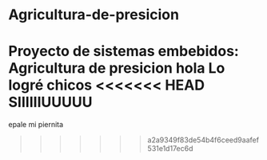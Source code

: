 # Agricultura-de-presicion
Proyecto de sistemas embebidos: Agricultura de presicion
hola
Lo logré chicos
<<<<<<< HEAD
SIIIIIIUUUUU
=======
epale mi piernita 
>>>>>>> a2a9349f83de54b4f6ceed9aafef531e1d17ec6d
